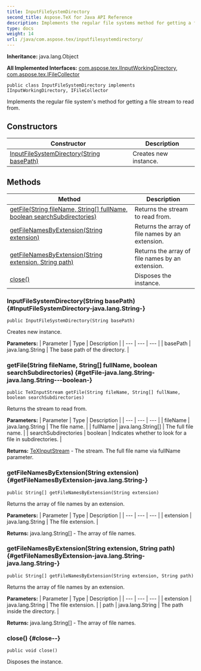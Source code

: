 ```yaml
---
title: InputFileSystemDirectory
second_title: Aspose.TeX for Java API Reference
description: Implements the regular file systems method for getting a file stream to read from.
type: docs
weight: 14
url: /java/com.aspose.tex/inputfilesystemdirectory/
---
```

**Inheritance:**
java.lang.Object

**All Implemented Interfaces:**
[com.aspose.tex.IInputWorkingDirectory](../../com.aspose.tex/iinputworkingdirectory), [com.aspose.tex.IFileCollector](../../com.aspose.tex/ifilecollector)
```
public class InputFileSystemDirectory implements IInputWorkingDirectory, IFileCollector
```

Implements the regular file system's method for getting a file stream to read from.
## Constructors

| Constructor | Description |
| --- | --- |
| [InputFileSystemDirectory(String basePath)](#InputFileSystemDirectory-java.lang.String-) | Creates new instance. |
## Methods

| Method | Description |
| --- | --- |
| [getFile(String fileName, String[] fullName, boolean searchSubdirectories)](#getFile-java.lang.String-java.lang.String---boolean-) | Returns the stream to read from. |
| [getFileNamesByExtension(String extension)](#getFileNamesByExtension-java.lang.String-) | Returns the array of file names by an extension. |
| [getFileNamesByExtension(String extension, String path)](#getFileNamesByExtension-java.lang.String-java.lang.String-) | Returns the array of file names by an extension. |
| [close()](#close--) | Disposes the instance. |
### InputFileSystemDirectory(String basePath) {#InputFileSystemDirectory-java.lang.String-}
```
public InputFileSystemDirectory(String basePath)
```


Creates new instance.

**Parameters:**
| Parameter | Type | Description |
| --- | --- | --- |
| basePath | java.lang.String | The base path of the directory. |

### getFile(String fileName, String[] fullName, boolean searchSubdirectories) {#getFile-java.lang.String-java.lang.String---boolean-}
```
public TeXInputStream getFile(String fileName, String[] fullName, boolean searchSubdirectories)
```


Returns the stream to read from.

**Parameters:**
| Parameter | Type | Description |
| --- | --- | --- |
| fileName | java.lang.String | The file name. |
| fullName | java.lang.String[] | The full file name. |
| searchSubdirectories | boolean | Indicates whether to look for a file in subdirectories. |

**Returns:**
[TeXInputStream](../../com.aspose.tex/texinputstream) - The stream. The full file name via  fullName  parameter.
### getFileNamesByExtension(String extension) {#getFileNamesByExtension-java.lang.String-}
```
public String[] getFileNamesByExtension(String extension)
```


Returns the array of file names by an extension.

**Parameters:**
| Parameter | Type | Description |
| --- | --- | --- |
| extension | java.lang.String | The file extension. |

**Returns:**
java.lang.String[] - The array of file names.
### getFileNamesByExtension(String extension, String path) {#getFileNamesByExtension-java.lang.String-java.lang.String-}
```
public String[] getFileNamesByExtension(String extension, String path)
```


Returns the array of file names by an extension.

**Parameters:**
| Parameter | Type | Description |
| --- | --- | --- |
| extension | java.lang.String | The file extension. |
| path | java.lang.String | The path inside the directory. |

**Returns:**
java.lang.String[] - The array of file names.
### close() {#close--}
```
public void close()
```


Disposes the instance.

